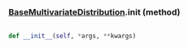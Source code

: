 ### [BaseMultivariateDistribution](BaseMultivariateDistribution.md).__init__ (method)


```py

def __init__(self, *args, **kwargs)

```



